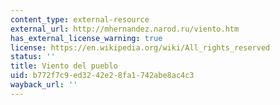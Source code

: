 ```yaml
---
content_type: external-resource
external_url: http://mhernandez.narod.ru/viento.htm
has_external_license_warning: true
license: https://en.wikipedia.org/wiki/All_rights_reserved
status: ''
title: Viento del pueblo
uid: b772f7c9-ed32-42e2-8fa1-742abe8ac4c3
wayback_url: ''
---
```

